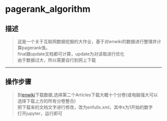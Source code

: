 # pagerank_algorithm
## 描述
>这是一个关于互联网数据挖掘的大作业，基于对enwiki的数据进行整理井计算pagerank值。<br>
>final跟update文档都可计算，update为对读取进行优化<br>
>由于数据过大，所以需要自行到网上下载<br>
---
## 操作步骤
>到[enwiki](https://dumps.wikimedia.org/enwiki/20211020/)下载数据,选择第二个Articles下载大概十个分卷(或电脑强大可以选择下载上方的所有分卷整合)<br>
>把下载来的文档文字进行修改，改为enfullx.xml，其中x为1开始的数字<br>
>打开jupyter，运行即可<br>
